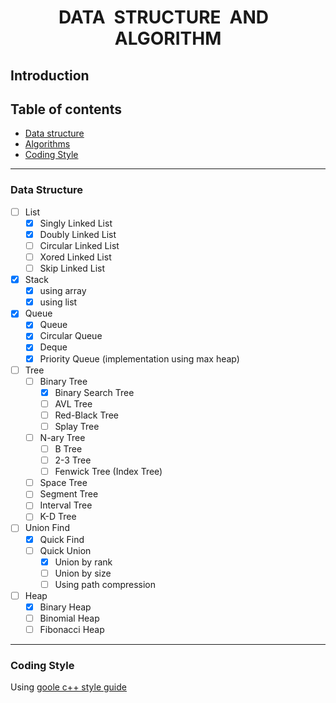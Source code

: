 <h1 align="center">DATA&ensp;STRUCTURE&ensp;AND&ensp;ALGORITHM </h1>



## Introduction


## Table of contents

 - [Data structure](#data-structure)
 - [Algorithms](#algorithm)
 - [Coding Style](#coding-style)

<hr>

### Data Structure

- [ ] List
  - [x] Singly Linked List
  - [x] Doubly Linked List
  - [ ] Circular Linked List
  - [ ] Xored Linked List
  - [ ] Skip Linked List
- [x] Stack
  - [x] using array
  - [x] using list
- [x] Queue
  - [x] Queue
  - [x] Circular Queue
  - [x] Deque
  - [x] Priority Queue (implementation using max heap)
- [ ] Tree
  - [ ] Binary Tree
    - [x] Binary Search Tree
    - [ ] AVL Tree
    - [ ] Red-Black Tree
    - [ ] Splay Tree
  - [ ] N-ary Tree
    - [ ] B Tree
    - [ ] 2-3 Tree
    - [ ] Fenwick Tree (Index Tree)
  - [ ] Space Tree
   - [ ] Segment Tree
   - [ ] Interval Tree
   - [ ] K-D Tree
- [ ] Union Find
  - [x] Quick Find
  - [ ] Quick Union
    - [x] Union by rank
    - [ ] Union by size
    - [ ] Using path compression
- [ ] Heap
  - [x] Binary Heap
  - [ ] Binomial Heap
  - [ ] Fibonacci Heap

<hr>

### Coding Style
Using <a  href="https://google.github.io/styleguide/cppguide.html" target="_blank"> goole c++ style guide</a>





<!--
### https://leetcode.com/adi-dev/
-->

